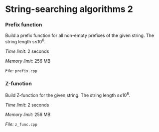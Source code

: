 # String-searching algorithms 2

### Prefix function

Build a prefix function for all non-empty prefixes of the given string. The string length s&le;10<sup>6</sup>.

*Time limit*: 2 seconds

*Memory limit:* 256 MB

*File:* `prefix.cpp`

### Z-function

Build Z-function for the given string. The string length s&le;10<sup>6</sup>.

*Time limit*: 2 seconds

*Memory limit:* 256 MB

*File:* `z_func.cpp`
